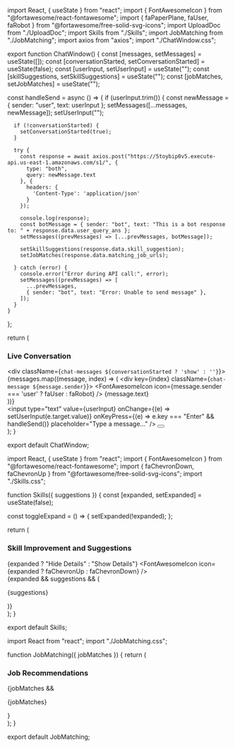 import React, { useState } from "react";
import { FontAwesomeIcon } from "@fortawesome/react-fontawesome";
import { faPaperPlane, faUser, faRobot } from "@fortawesome/free-solid-svg-icons";
import UploadDoc from "./UploadDoc";
import Skills from "./Skills";
import JobMatching from "./JobMatching";
import axios from "axios";
import "./ChatWindow.css";

export function ChatWindow() {
  const [messages, setMessages] = useState([]);
  const [conversationStarted, setConversationStarted] = useState(false);
  const [userInput, setUserInput] = useState("");
  const [skillSuggestions, setSkillSuggestions] = useState("");
  const [jobMatches, setJobMatches] = useState("");

  const handleSend = async () => {
    if (userInput.trim()) {
      const newMessage = { sender: "user", text: userInput };
      setMessages([...messages, newMessage]);
      setUserInput("");

      if (!conversationStarted) {
        setConversationStarted(true);
      }

      try {
        const response = await axios.post("https://5toybip0v5.execute-api.us-east-1.amazonaws.com/s1/", {
          type: "both",
          query: newMessage.text
        }, {
          headers: {
            'Content-Type': 'application/json'
          }
        });

        console.log(response);
        const botMessage = { sender: "bot", text: "This is a bot response to: " + response.data.user_query_ans };
        setMessages((prevMessages) => [...prevMessages, botMessage]);

        setSkillSuggestions(response.data.skill_suggestion);
        setJobMatches(response.data.matching_job_urls);

      } catch (error) {
        console.error("Error during API call:", error);
        setMessages((prevMessages) => [
          ...prevMessages,
          { sender: "bot", text: "Error: Unable to send message" },
        ]);
      }
    }
  };

  return (
    <div className="chat-window">
      <div className="chat-content">
        <h3>Live Conversation</h3>
        <div className={`chat-messages ${conversationStarted ? 'show' : ''}`}>
          {messages.map((message, index) => (
            <div key={index} className={`chat-message ${message.sender}`}>
              <FontAwesomeIcon icon={message.sender === 'user' ? faUser : faRobot} />
              {message.text}
            </div>
          ))}
        </div>
        <div className="chat-input">
          <input
            type="text"
            value={userInput}
            onChange={(e) => setUserInput(e.target.value)}
            onKeyPress={(e) => e.key === "Enter" && handleSend()}
            placeholder="Type a message..."
          />
          <button onClick={handleSend}>
            <FontAwesomeIcon icon={faPaperPlane} />
          </button>
        </div>
      </div>
      <Skills suggestions={skillSuggestions} />
      <JobMatching jobMatches={jobMatches} />
      <UploadDoc />
    </div>
  );
}

export default ChatWindow;






import React, { useState } from "react";
import { FontAwesomeIcon } from "@fortawesome/react-fontawesome";
import { faChevronDown, faChevronUp } from "@fortawesome/free-solid-svg-icons";
import "./Skills.css";

function Skills({ suggestions }) {
  const [expanded, setExpanded] = useState(false);

  const toggleExpand = () => {
    setExpanded(!expanded);
  };

  return (
    <div className="uploading-section">
      <h3>Skill Improvement and Suggestions</h3>
      <div className="toggle-button" onClick={toggleExpand}>
        <span>{expanded ? "Hide Details" : "Show Details"}</span>
        <FontAwesomeIcon icon={expanded ? faChevronUp : faChevronDown} />
      </div>
      {expanded && suggestions && (
        <div className="content">
          <p>{suggestions}</p>
        </div>
      )}
    </div>
  );
}

export default Skills;





import React from "react";
import "./JobMatching.css";

function JobMatching({ jobMatches }) {
  return (
    <div className="preview">
      <h3>Job Recommendations</h3>
      {jobMatches && <p>{jobMatches}</p>}
    </div>
  );
}

export default JobMatching;
